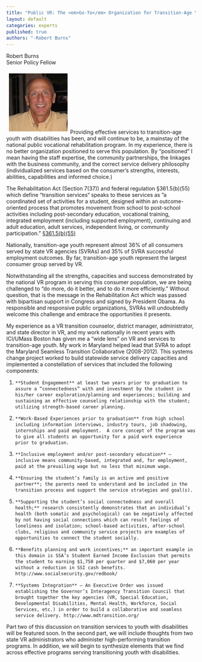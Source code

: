 ```yaml
---
title: "Public VR: The <em>Go-To</em> Organization for Transition-Age Youth with Disabilities"
layout: default
categories: experts
published: true
authors: "-Robert Burns"
---
```


Robert Burns  
Senior Policy Fellow  

<img src="/img/authors/Bob.jpg" alt="Robert Burns" class="pull-left" style="padding:.5em;">Providing effective services to transition-age youth with disabilities has been, and will continue to be, a mainstay of the national public vocational rehabilitation program.  In my experience, there is no better organization positioned to serve this population.  By “positioned” I mean having the staff expertise, the community partnerships, the linkages with the business community, and the correct service delivery philosophy (individualized services based on the consumer’s strengths, interests, abilities, capabilities and informed choice.)

The Rehabilitation Act (Section 7(37)) and federal regulation §361.5(b)(55) which define “transition services“ speaks to these services as ”a coordinated set of activities for a student, designed within an outcome-oriented process that promotes movement from school to post-school activities including post-secondary education, vocational training, integrated employment (including supported employment), continuing and adult education, adult services, independent living, or community participation.”  [§361.5(b)(55)](http://www.ecfr.gov/cgi-bin/text-idx?SID=a9eba8c9a9ec1a848229067e993d0f04&node=34:2.1.1.1.7&rgn=div5#34:2.1.1.1.7.1.135.5)

Nationally, transition-age youth represent almost 36% of all consumers served by state VR agencies (SVRAs) and 35% of SVRA successful employment outcomes.  By far, transition-age youth represent the largest consumer group served by VR.

Notwithstanding all the strengths, capacities and success demonstrated by the national VR program in serving this consumer population, we are being challenged to “do more, do it better, and to do it more efficiently.”  Without question, that is the message in the Rehabilitation Act which was passed with bipartisan support in Congress and signed by President Obama. As responsible and responsive public organizations, SVRAs will undoubtedly welcome this challenge and embrace the opportunities it presents.

My experience as a VR transition counselor, district manager, administrator, and state director in VR, and my work nationally in recent years with ICI/UMass Boston has given me a “wide lens” on VR and services to transition-age youth.  My work in Maryland helped lead that SVRA to adopt the Maryland Seamless Transition Collaborative (2008-2012).  This systems change project worked to build statewide service delivery capacities and implemented a constellation of services that included the following components:

1.     **Student Engagement** at least two years prior to graduation to assure a “connectedness” with and investment by the student in his/her career exploration/planning and experiences; building and sustaining an effective counseling relationship with the student; utilizing strength-based career planning.
2.     **Work-Based Experiences prior to graduation** from high school including information interviews, industry tours, job shadowing, internships and paid employment.  A core concept of the program was to give all students an opportunity for a paid work experience prior to graduation.
3.     **Inclusive employment and/or post-secondary education** – inclusive means community-based, integrated and, for employment, paid at the prevailing wage but no less that minimum wage.
4.     **Ensuring the student’s family is an active and positive partner**; the parents need to understand and be included in the transition process and support the service strategies and goal(s).
5.     **Supporting the student’s social connectedness and overall health;** research consistently demonstrates that an individual’s health (both somatic and psychological) can be negatively affected by not having social connections which can result feelings of loneliness and isolation; school-based activities, after-school clubs, religious and community service projects are examples of opportunities to connect the student socially.
6.     **Benefits planning and work incentives;** an important example in this domain is SSA’s Student Earned Income Exclusion that permits the student to earning $1,750 per quarter and $7,060 per year without a reduction in SSI cash benefits.  http://www.socialsecurity.gov/redbook/
7.     **Systems Integration** – An Executive Order was issued establishing the Governor’s Interagency Transition Council that brought together the key agencies (VR, Special Education, Developmental Disabilities, Mental Health, Workforce, Social Services, etc.) in order to build a collaborative and seamless service delivery. http://www.mdtransition.org/

Part two of this discussion on transition services to youth with disabilities will be featured soon. In the second part, we will include thoughts from two state VR administrators who administer high-performing transition programs.  In addition, we will begin to synthesize elements that we find across effective programs serving transitioning youth with disabilities.